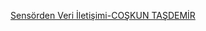 [Sensörden Veri İletişimi-COŞKUN TAŞDEMİR](https://www.youtube.com/playlist?list=PLmkV2uU8kdpIvFZhuZjFI4hEHXdvxzTDw)
